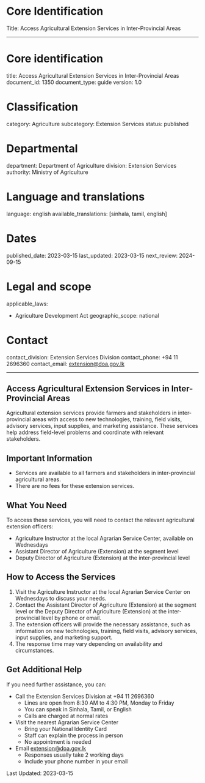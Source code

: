 # Core Identification
Title: Access Agricultural Extension Services in Inter-Provincial Areas

---
# Core identification
title: Access Agricultural Extension Services in Inter-Provincial Areas
document_id: 1350
document_type: guide
version: 1.0

# Classification
category: Agriculture
subcategory: Extension Services
status: published

# Departmental
department: Department of Agriculture
division: Extension Services
authority: Ministry of Agriculture

# Language and translations
language: english
available_translations: [sinhala, tamil, english]

# Dates
published_date: 2023-03-15
last_updated: 2023-03-15
next_review: 2024-09-15

# Legal and scope
applicable_laws:
 - Agriculture Development Act
geographic_scope: national

# Contact
contact_division: Extension Services Division
contact_phone: +94 11 2696360
contact_email: extension@doa.gov.lk

---

## Access Agricultural Extension Services in Inter-Provincial Areas

Agricultural extension services provide farmers and stakeholders in inter-provincial areas with access to new technologies, training, field visits, advisory services, input supplies, and marketing assistance. These services help address field-level problems and coordinate with relevant stakeholders.

## Important Information

- Services are available to all farmers and stakeholders in inter-provincial agricultural areas.
- There are no fees for these extension services.

## What You Need

To access these services, you will need to contact the relevant agricultural extension officers:

- Agriculture Instructor at the local Agrarian Service Center, available on Wednesdays
- Assistant Director of Agriculture (Extension) at the segment level
- Deputy Director of Agriculture (Extension) at the inter-provincial level

## How to Access the Services

1. Visit the Agriculture Instructor at the local Agrarian Service Center on Wednesdays to discuss your needs.
2. Contact the Assistant Director of Agriculture (Extension) at the segment level or the Deputy Director of Agriculture (Extension) at the inter-provincial level by phone or email.
3. The extension officers will provide the necessary assistance, such as information on new technologies, training, field visits, advisory services, input supplies, and marketing support.
4. The response time may vary depending on availability and circumstances.

## Get Additional Help

If you need further assistance, you can:

- Call the Extension Services Division at +94 11 2696360
    - Lines are open from 8:30 AM to 4:30 PM, Monday to Friday
    - You can speak in Sinhala, Tamil, or English
    - Calls are charged at normal rates
- Visit the nearest Agrarian Service Center
    - Bring your National Identity Card
    - Staff can explain the process in person
    - No appointment is needed
- Email extension@doa.gov.lk
    - Responses usually take 2 working days
    - Include your phone number in your email

Last Updated: 2023-03-15
